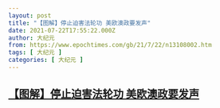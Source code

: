 ```yaml
---
layout: post
title: "【图解】停止迫害法轮功 美欧澳政要发声"
date: 2021-07-22T17:55:22.000Z
author: 大纪元
from: https://www.epochtimes.com/gb/21/7/22/n13108002.htm
tags: [ 大纪元 ]
categories: [ 大纪元 ]
---
```

<!--1626976522000-->
[【图解】停止迫害法轮功 美欧澳政要发声](https://www.epochtimes.com/gb/21/7/22/n13108002.htm)
------

<div>
<div class="infogram-embed" data-id="_/nTa9WuyvzkaZNmnCpAbo" data-type="interactive" data-title="各国政要谴责中共迫害法轮功" data-mid="_/nTa9WuyvzkaZNmnCpAbo"></div>
</div>
